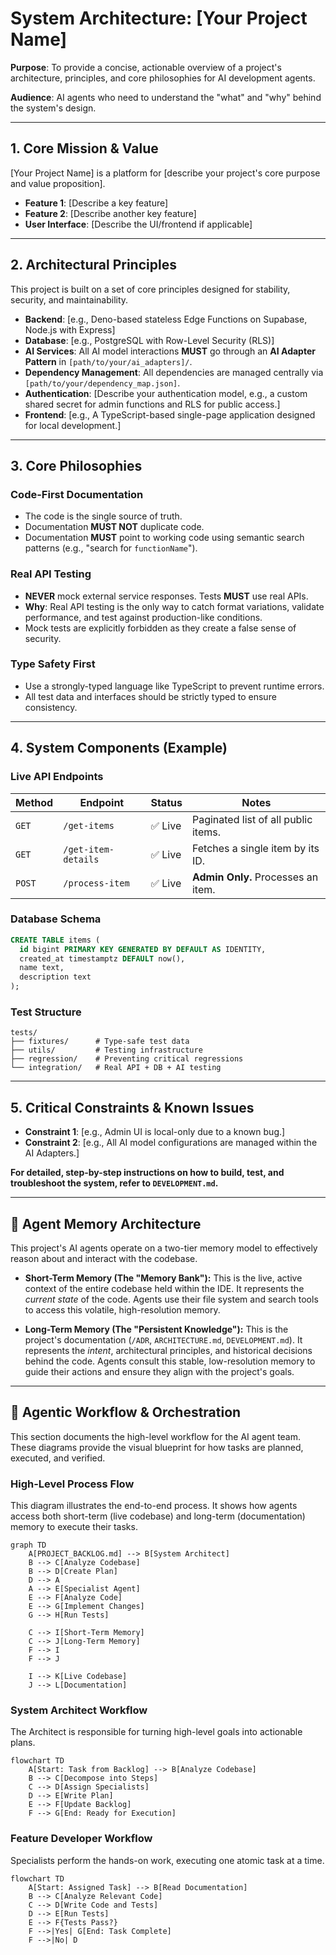 # System Architecture: [Your Project Name]

**Purpose**: To provide a concise, actionable overview of a project's architecture, principles, and core philosophies for AI development agents.

**Audience**: AI agents who need to understand the "what" and "why" behind the system's design.

---

## 1. Core Mission & Value

[Your Project Name] is a platform for [describe your project's core purpose and value proposition].

- **Feature 1**: [Describe a key feature]
- **Feature 2**: [Describe another key feature]
- **User Interface**: [Describe the UI/frontend if applicable]

---

## 2. Architectural Principles

This project is built on a set of core principles designed for stability, security, and maintainability.

- **Backend**: [e.g., Deno-based stateless Edge Functions on Supabase, Node.js with Express]
- **Database**: [e.g., PostgreSQL with Row-Level Security (RLS)]
- **AI Services**: All AI model interactions **MUST** go through an **AI Adapter Pattern** in `[path/to/your/ai_adapters]/`.
- **Dependency Management**: All dependencies are managed centrally via `[path/to/your/dependency_map.json]`.
- **Authentication**: [Describe your authentication model, e.g., a custom shared secret for admin functions and RLS for public access.]
- **Frontend**: [e.g., A TypeScript-based single-page application designed for local development.]

---

## 3. Core Philosophies

### **Code-First Documentation**
- The code is the single source of truth.
- Documentation **MUST NOT** duplicate code.
- Documentation **MUST** point to working code using semantic search patterns (e.g., "search for `functionName`").

### **Real API Testing**
- **NEVER** mock external service responses. Tests **MUST** use real APIs.
- **Why**: Real API testing is the only way to catch format variations, validate performance, and test against production-like conditions.
- Mock tests are explicitly forbidden as they create a false sense of security.

### **Type Safety First**
- Use a strongly-typed language like TypeScript to prevent runtime errors.
- All test data and interfaces should be strictly typed to ensure consistency.

---

## 4. System Components (Example)

### **Live API Endpoints**
| Method | Endpoint | Status | Notes |
|--------|----------|--------|-------|
| `GET`  | `/get-items` | ✅ Live | Paginated list of all public items. |
| `GET`  | `/get-item-details` | ✅ Live | Fetches a single item by its ID. |
| `POST` | `/process-item` | ✅ Live | **Admin Only.** Processes an item. |


### **Database Schema**
```sql
CREATE TABLE items (
  id bigint PRIMARY KEY GENERATED BY DEFAULT AS IDENTITY,
  created_at timestamptz DEFAULT now(),
  name text,
  description text
);
```

### **Test Structure**
```
tests/
├── fixtures/      # Type-safe test data
├── utils/         # Testing infrastructure
├── regression/    # Preventing critical regressions
└── integration/   # Real API + DB + AI testing
```

---

## 5. Critical Constraints & Known Issues

- **Constraint 1**: [e.g., Admin UI is local-only due to a known bug.]
- **Constraint 2**: [e.g., All AI model configurations are managed within the AI Adapters.]

**For detailed, step-by-step instructions on how to build, test, and troubleshoot the system, refer to `DEVELOPMENT.md`.**

---
## 🤖 **Agent Memory Architecture**

This project's AI agents operate on a two-tier memory model to effectively reason about and interact with the codebase.

*   **Short-Term Memory (The "Memory Bank"):** This is the live, active context of the entire codebase held within the IDE. It represents the *current state* of the code. Agents use their file system and search tools to access this volatile, high-resolution memory.

*   **Long-Term Memory (The "Persistent Knowledge"):** This is the project's documentation (`/ADR`, `ARCHITECTURE.md`, `DEVELOPMENT.md`). It represents the *intent*, architectural principles, and historical decisions behind the code. Agents consult this stable, low-resolution memory to guide their actions and ensure they align with the project's goals.

---

## 🤖 Agentic Workflow & Orchestration

This section documents the high-level workflow for the AI agent team. These diagrams provide the visual blueprint for how tasks are planned, executed, and verified.

### High-Level Process Flow

This diagram illustrates the end-to-end process. It shows how agents access both short-term (live codebase) and long-term (documentation) memory to execute their tasks.

```mermaid
graph TD
    A[PROJECT_BACKLOG.md] --> B[System Architect]
    B --> C[Analyze Codebase]
    B --> D[Create Plan]
    D --> A
    A --> E[Specialist Agent]
    E --> F[Analyze Code]
    E --> G[Implement Changes]
    G --> H[Run Tests]
    
    C --> I[Short-Term Memory]
    C --> J[Long-Term Memory]
    F --> I
    F --> J
    
    I --> K[Live Codebase]
    J --> L[Documentation]
```

### System Architect Workflow

The Architect is responsible for turning high-level goals into actionable plans.

```mermaid
flowchart TD
    A[Start: Task from Backlog] --> B[Analyze Codebase]
    B --> C[Decompose into Steps]
    C --> D[Assign Specialists]
    D --> E[Write Plan]
    E --> F[Update Backlog]
    F --> G[End: Ready for Execution]
```

### Feature Developer Workflow

Specialists perform the hands-on work, executing one atomic task at a time.

```mermaid
flowchart TD
    A[Start: Assigned Task] --> B[Read Documentation]
    B --> C[Analyze Relevant Code]
    C --> D[Write Code and Tests]
    D --> E[Run Tests]
    E --> F{Tests Pass?}
    F -->|Yes| G[End: Task Complete]
    F -->|No| D
```
